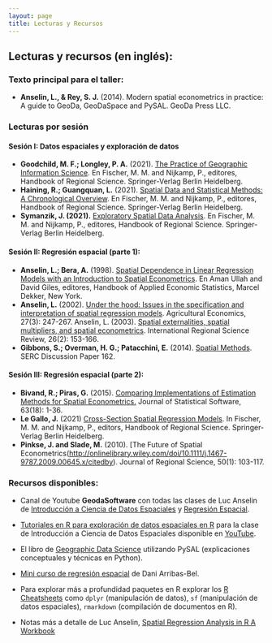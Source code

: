```yaml
---
layout: page
title: Lecturas y Recursos
---
```


## Lecturas y recursos (en inglés):

### Texto principal para el taller:  

* **Anselin, L., & Rey, S. J.** (2014). Modern spatial econometrics in practice: A guide to GeoDa, GeoDaSpace and PySAL. GeoDa Press LLC.

### Lecturas por sesión

#### Sesión I: Datos espaciales y exploración de datos

* **Goodchild, M. F.; Longley, P. A.** (2021). [The Practice of Geographic Information Science](http://link.springer.com/referenceworkentry/10.1007/978-3-642-23430-9_61). En Fischer, M. M. and Nijkamp, P., editores, Handbook of Regional Science. Springer-Verlag Berlin Heidelberg.  
* **Haining, R.; Guangquan, L.** (2021). [Spatial Data and Statistical Methods: A Chronological Overview](http://www.springerreference.com/docs/html/chapterdbid/364116.html). En Fischer, M. M. and Nijkamp, P., editores, Handbook of Regional Science. Springer-Verlag Berlin Heidelberg.
* **Symanzik, J. (2021).** [Exploratory Spatial Data Analysis](http://link.springer.com/referenceworkentry/10.1007/978-3-642-23430-9_76). En Fischer, M. M. and Nijkamp, P., editores, Handbook of Regional Science. Springer-Verlag Berlin Heidelberg.

#### Sesión II: Regresión espacial (parte 1):

* **Anselin, L.; Bera, A.** (1998). [Spatial Dependence in Linear Regression Models with an Introduction to Spatial Econometrics](http://www.econ.uiuc.edu/~hrtdmrt2/Teaching/SE_2016_19/References/Spatial_Dependence_in_Linear_Regression_Models_With_an_Introduction_to_Spatial_Econometrics_281_29.pdf). En Aman Ullah and David Giles, editores, Handbook of Applied Economic Statistics, Marcel Dekker, New York.
* **Anselin, L.** (2002). [Under the hood: Issues in the specification and interpretation of spatial regression models](http://onlinelibrary.wiley.com/doi/10.1111/j.1574-0862.2002.tb00120.x/abstract). Agricultural Economics, 27(3): 247-267.
Anselin, L. (2003). [Spatial externalities, spatial multipliers, and spatial econometrics](http://irx.sagepub.com/content/26/2/153.short). International Regional Science Review, 26(2): 153-166.  
* **Gibbons, S.; Overman, H. G.; Patacchini, E.** (2014). [Spatial Methods](http://www.spatialeconomics.ac.uk/textonly/SERC/publications/download/sercdp0162.pdf). SERC Discussion Paper 162.


#### Sesión III: Regresión espacial (parte 2):

* **Bivand, R.; Piras, G.** (2015). [Comparing Implementations of Estimation Methods for Spatial Econometrics.](https://www.jstatsoft.org/article/view/v063i18) Journal of Statistical Software, 63(18): 1-36.  
* **Le Gallo, J.** (2021) [Cross-Section Spatial Regression Models](http://link.springer.com/referenceworkentry/10.1007/978-3-642-23430-9_85). In Fischer, M. M. and Nijkamp, P., editors, Handbook of Regional Science. Springer-Verlag Berlin Heidelberg.  
* **Pinkse, J. and Slade, M.** (2010). [The Future of Spatial Econometrics(http://onlinelibrary.wiley.com/doi/10.1111/j.1467-9787.2009.00645.x/citedby). Journal of Regional Science, 50(1): 103-117.


### Recursos disponibles:

* Canal de Youtube **GeodaSoftware** con todas las clases de Luc Anselin de [Introducción a Ciencia de Datos Espaciales](https://www.youtube.com/playlist?list=PLzREt6r1NenmFyTw8v2JZpEE4PZGNi5Ht) y [Regresión Espacial](https://www.youtube.com/playlist?list=PLzREt6r1Nenkk7x197-CKPFZ0BuAOCRGT).  
* [Tutoriales en R para exploración de datos espaciales en R](https://spatialanalysis.github.io/tutorials/) para la clase de Introducción a Ciencia de Datos Espaciales disponible en [YouTube](https://www.youtube.com/playlist?list=PLzREt6r1NenmFyTw8v2JZpEE4PZGNi5Ht). 
* El libro de [Geographic Data Science](https://geographicdata.science/book/intro.html)  utilizando PySAL (explicaciones conceptuales y técnicas en Python).
* [Mini curso de regresión espacial](https://darribas.org/sdar_mini/index.html) de Dani Arribas-Bel.  

* Para explorar más a profundidad paquetes en R explorar los [R Cheatsheets](https://www.rstudio.com/resources/cheatsheets/) como `dplyr` (manipulación de datos), `sf` (manipulación de datos espaciales), `rmarkdown` (compilación de documentos en R).
* Notas más a detalle de Luc Anselin, [Spatial Regression Analysis in R
A Workbook](https://dces.wisc.edu/wp-content/uploads/sites/128/2013/08/W14_Anselin2007.pdf)
